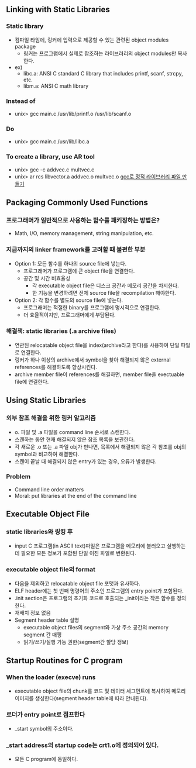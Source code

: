 ## Linking with Static Libraries

### Static library
- 컴파일 타임에, 링커에 입력으로 제공할 수 있는 관련된 object modules package
	- 링커는 프로그램에서 실제로 참조하는 라이브러리의 object modules만 복사한다.
- ex)
	- libc.a: ANSI C standard C library that includes printf, scanf, strcpy, etc.
	- libm.a: ANSI C math library
### Instead of
- unix> gcc main.c /usr/lib/printf.o /usr/lib/scanf.o
### Do
- unix> gcc main.c /usr/lib/libc.a
### To create a library, use AR tool
- unix> gcc -c addvec.c multvec.c
- unix> ar rcs libvector.a addvec.o multvec.o
[gcc로 정적 라이브러리 파일 만들기](https://velog.io/@hidaehyunlee/GCC%EB%A1%9C-%EC%A0%95%EC%A0%81-%EB%9D%BC%EC%9D%B4%EB%B8%8C%EB%9F%AC%EB%A6%AC-%ED%8C%8C%EC%9D%BC-%EB%A7%8C%EB%93%A4%EA%B8%B0)

## Packaging Commonly Used Functions

### 프로그래머가 일반적으로 사용하는 함수를 패키징하는 방법은?
- Math, I/O, memory management, string manipulation, etc.
### 지금까지의 linker framework를 고려할 때 불편한 부분
- Option 1: 모든 함수를 하나의 source file에 넣는다.
	- 프로그래머가 프로그램에 큰 object file을 연결한다.
	- 공간 및 시간 비효율성
		- 각 executable object file은 디스크 공간과 메모리 공간을 차지한다.
		- 한 기능을 변경하려면 전체 source file을 recompilation 해야한다.
- Option 2: 각 함수를 별도의 source file에 넣는다.
	- 프로그래머는 적절한 binary를 프로그램에 명시적으로 연결한다.
	- 더 효율적이지만, 프로그래머에게 부담된다.
### 해결책: static libraries (.a archive files)
- 연관된 relocatable object file을 index(archive라고 한다)를 사용하여 단일 파일로 연결한다.
- 링커가 하나 이상의 archive에서 symbol을 찾아 해결되지 않은 external references를 해결하도록 향상시킨다.
- archive member file이 references를 해결하면, member file을 exectuable file에 연결한다.

## Using Static Libraries

### 외부 참조 해결을 위한 링커 알고리즘
- o. 파일 및 .a 파일을 command line 순서로 스캔한다.
- 스캔하는 동안 현재 해결되지 않은 참조 목록을 보관한다.
- 각 새로운 .o 또는 .a 파일 obj가 만나면, 목록에서 해결되지 않은 각 참조를 obj의 symbol과 비교하여 해결한다.
- 스캔이 끝날 때 해결되지 않은 entry가 있는 경우, 오류가 발생한다.
### Problem
- Command line order matters
- Moral: put libraries at the end of the command line

## Executable Object File

### static libraries와 링킹 후
- input C 프로그램(in ASCII text)파일은 프로그램을 메모리에 불러오고 실행하는 데 필요한 모든 정보가 포함된 단일 이진 파일로 변환된다.
### executable object file의 format
- 다음을 제외하고 relocatable object file 포맷과 유사하다.
- ELF header에는 첫 번째 명령어의 주소인 프로그램의 entry point가 포함된다.
- .init section은 프로그램의 초기화 코드로 호출되는 \_init이라는 작은 함수를 정의한다.
- 재배치 정보 없음
- Segment header table 설명
	- executable object files의 segment와 가상 주소 공간의 memory segment 간 매핑
	- 읽기/쓰기/실행 가능 권한(segment간 할당 정보)

## Startup Routines for C program
### When the loader (execve) runs
- executable object file의 chunk를 코드 및 데이터 세그먼트에 복사하여 메모리 이미지를 생성한다(segment header table에 따라 안내된다).
### 로더가 entry point로 점프한다
- \_start symbol의 주소이다.
### \_start address의 startup code는 crt1.o에 정의되어 있다.
- 모든 C program에 동일하다.